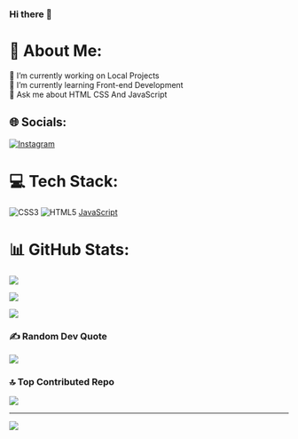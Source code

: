 ### Hi there 👋

<!--
**Mellifluousguy/Mellifluousguy** is a ✨ _special_ ✨ repository because its `README.md` (this file) appears on your GitHub profile.

Here are some ideas to get you started:

- 🔭 I’m currently working on ...
- 🌱 I’m currently learning ...
- 👯 I’m looking to collaborate on ...
- 🤔 I’m looking for help with ...
- 💬 Ask me about ...
- 📫 How to reach me: ...
- 😄 Pronouns: ...
- ⚡ Fun fact: ...
-->
# 💫 About Me:

🔭 I’m currently working on Local Projects<br>🌱 I’m currently learning Front-end Development<br>💬 Ask me about HTML CSS And JavaScript

## 🌐 Socials:

[![Instagram](https://img.shields.io/badge/Instagram-%23E4405F.svg?logo=Instagram&logoColor=white)](https://instagram.com/mellifluousguy_) 

# 💻 Tech Stack:

![CSS3](https://img.shields.io/badge/css3-%231572B6.svg?style=flat&logo=css3&logoColor=white) ![HTML5](https://img.shields.io/badge/html5-%23E34F26.svg?style=flat&logo=html5&logoColor=white) [JavaScript](https://img.shields.io/badge/javascript-%23323330.svg?style=flat&logo=javascript&logoColor=%23F7DF1E) 
# 📊 GitHub Stats:

![](https://github-readme-stats.vercel.app/api?username=Mellifluousguy&theme=dark&hide_border=false&include_all_commits=true&count_private=false)<br/>

![](https://github-readme-streak-stats.herokuapp.com/?user=Mellifluousguy&theme=dark&hide_border=false)<br/>

![](https://github-readme-stats.vercel.app/api/top-langs/?username=Mellifluousguy&theme=dark&hide_border=false&include_all_commits=true&count_private=false&layout=compact)

### ✍️ Random Dev Quote

![](https://quotes-github-readme.vercel.app/api?type=vetical&theme=merko)

### 🔝 Top Contributed Repo

![](https://github-contributor-stats.vercel.app/api?username=Mellifluousguy&limit=5&theme=tokyonight&combine_all_yearly_contributions=true)

---

[![](https://visitcount.itsvg.in/api?id=Mellifluousguy&icon=5&color=12)](https://visitcount.itsvg.in)

<!-- Proudly created with GPRM ( https://gprm.itsvg.in ) -->
